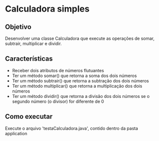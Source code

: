 # Calculadora simples

## Objetivo

Desenvolver uma classe Calculadora que execute as operações de somar, subtrair, multiplicar e dividir.

## Características

- Receber dois atributos de números flutuantes
- Ter um método somar() que retorna a soma dos dois números
- Ter um método subtrair() que retorna a subtração dos dois números
- Ter um método multiplicar() que retorna a multiplicação dos dois números
- Ter um método dividir() que retorna a divisão dos dois números se o segundo número (o divisor) for diferente de 0

## Como executar

Execute o arquivo 'testaCalculadora.java', contido dentro da pasta application
